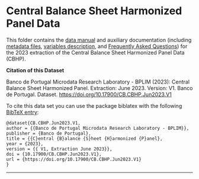 # Central Balance Sheet Harmonized Panel Data


 This folder contains the [data manual](https://github.com/BPLIM/Manuals/blob/master/Data/CBHP/JUN23/CBHP_manual_JUN2023.pdf) and auxiliary documentation (including [metadata files](https://github.com/BPLIM/Manuals/tree/master/Data/CBHP/JUN23/aux_files/metafiles), [variables description](https://github.com/BPLIM/Manuals/tree/master/Data/CBHP/JUN23/aux_files/variables_description), and [Frequently Asked Questions](https://github.com/BPLIM/Manuals/blob/master/Data/CBHP/JUN23/aux_files/faq/CBHP_faq.md)) for the 2023 extraction of the Central Balance Sheet Harmonized Panel Data (CBHP).

**Citation of this Dataset**

Banco de Portugal Microdata Research Laboratory - BPLIM (2023): Central Balance Sheet Harmonized Panel. Extraction: June 2023. Version: V1. Banco de Portugal. Dataset. https://doi.org/10.17900/CB.CBHP.Jun2023.V1



To cite this data set you can use the package biblatex with the following [BibTeX entry](https://github.com/BPLIM/Manuals/tree/master/Data/CBHP/JUN23/aux_files/bibtex/CBHP.bib):

```
@dataset{CB.CBHP.Jun2023.V1,
author = {{Banco de Portugal Microdata Research Laboratory - BPLIM}},
publisher = {Banco de Portugal},
title = {{C}entral {B}alance {S}heet {H}armonized {P}anel},
year = {2023},
version = {{ V1, Extraction June 2023}},
doi = {10.17900/CB.CBHP.Jun2023.V1},
url = {https://doi.org/10.17900/CB.CBHP.Jun2023.V1}
}
```

----------------------------------------------------------------------------------------------------------------------------------------------
